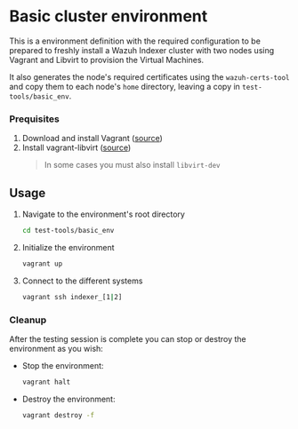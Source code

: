 # Basic cluster environment

This is a environment definition with the required configuration to be prepared to freshly install a Wazuh Indexer
cluster with two nodes using Vagrant and Libvirt to provision the Virtual Machines.

It also generates the node's required certificates using the `wazuh-certs-tool` and copy them to each node's `home`
directory, leaving a copy in `test-tools/basic_env`.


### Prequisites

1. Download and install Vagrant ([source](https://developer.hashicorp.com/vagrant/downloads))
2. Install vagrant-libvirt ([source](https://vagrant-libvirt.github.io/vagrant-libvirt/installation.html))
    > In some cases you must also install `libvirt-dev`

## Usage

1. Navigate to the environment's root directory
    ```bash
   cd test-tools/basic_env
   ```
2. Initialize the environment
    ```bash
   vagrant up
   ```
3. Connect to the different systems
    ```bash
   vagrant ssh indexer_[1|2]
   ```

### Cleanup

After the testing session is complete you can stop or destroy the environment as you wish:
- Stop the environment:
    ```bash
    vagrant halt
    ```
- Destroy the environment:
    ```bash
    vagrant destroy -f
    ```
